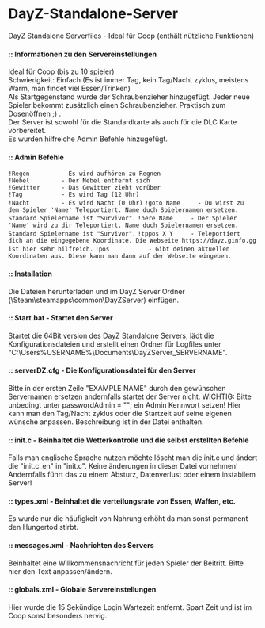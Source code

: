 # DayZ-Standalone-Server
DayZ Standalone Serverfiles - Ideal für Coop (enthält nützliche Funktionen)

#### :: Informationen zu den Servereinstellungen
Ideal für Coop (bis zu 10 spieler)  
Schwierigkeit: Einfach (Es ist immer Tag, kein Tag/Nacht zyklus, meistens Warm, man findet viel Essen/Trinken)  
Als Startgegenstand wurde der Schraubenzieher hinzugefügt. Jeder neue Spieler bekommt zusätzlich einen Schraubenzieher. Praktisch zum Dosenöffnen ;) .  
Der Server ist sowohl für die Standardkarte als auch für die DLC Karte vorbereitet.  
Es wurden hilfreiche Admin Befehle hinzugefügt.  

#### :: Admin Befehle
`!Regen         - Es wird aufhören zu Regnen`  
`!Nebel         - Der Nebel entfernt sich`  
`!Gewitter      - Das Gewitter zieht vorüber`  
`!Tag           - Es wird Tag (12 Uhr)`  
`!Nacht         - Es wird Nacht (0 Uhr)`
`!goto Name     - Du wirst zu dem Spieler 'Name' Teleportiert. Name duch Spielernamen ersetzen. Standard Spielername ist "Survivor".`
`!here Name     - Der Spieler 'Name' wird zu dir Teleportiert. Name duch Spielernamen ersetzen. Standard Spielername ist "Survivor".`
`!tppos X Y     - Teleportiert dich an die eingegebene Koordinate. Die Webseite https://dayz.ginfo.gg ist hier sehr hilfreich.`
`!pos           - Gibt deinen aktuellen Koordinaten aus. Diese kann man dann auf der Webseite eingeben.`



#### :: Installation
Die Dateien herunterladen und im DayZ Server Ordner (\Steam\steamapps\common\DayZServer) einfügen.
 
 
 
#### :: Start.bat - Startet den Server
Startet die 64Bit version des DayZ Standalone Servers, lädt die Konfigurationsdateien und erstellt einen Ordner für Logfiles unter "C:\Users\%USERNAME%\Documents\DayZServer_SERVERNAME".
 
 
 
#### :: serverDZ.cfg - Die Konfigurationsdatei für den Server
Bitte in der ersten Zeile "EXAMPLE NAME" durch den gewünschen Servernamen ersetzen andernfalls startet der Server nicht.
WICHTIG: Bitte unbedingt unter passwordAdmin = ""; ein Admin Kennwort setzen!
Hier kann man den Tag/Nacht zyklus oder die Startzeit auf seine eigenen wünsche anpassen. Beschreibung ist in der Datei enthalten.
 
 
 
#### :: init.c - Beinhaltet die Wetterkontrolle und die selbst erstellten Befehle
Falls man englische Sprache nutzen möchte löscht man die init.c und ändert die "init.c_en" in "init.c".
Keine änderungen in dieser Datei vornehmen! Andernfalls führt das zu einem Absturz, Datenverlust oder einem instabilem Server!
 
 
 
#### :: types.xml - Beinhaltet die verteilungsrate von Essen, Waffen, etc.
Es wurde nur die häufigkeit von Nahrung erhöht da man sonst permanent den Hungertod stirbt.
 
 
 
#### :: messages.xml - Nachrichten des Servers
Beinhaltet eine Willkommensnachricht für jeden Spieler der Beitritt. Bitte hier den Text anpassen/ändern.
 
 
 
#### :: globals.xml - Globale Servereinstellungen
Hier wurde die 15 Sekündige Login Wartezeit entfernt. Spart Zeit und ist im Coop sonst besonders nervig.
